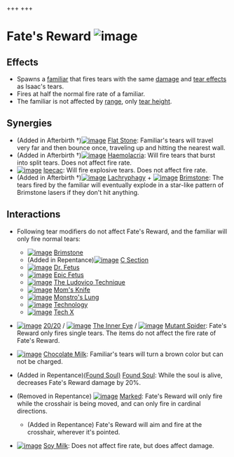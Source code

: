 +++
+++

 # Fate's Reward ![image](/image/Fate%27s_Reward.png) 

Effects
---------


* Spawns a [familiar](/wiki/Familiar "Familiar") that fires tears with the same [damage](/wiki/Damage "Damage") and [tear effects](/wiki/Tear_effects "Tear effects") as Isaac's tears.
* Fires at half the normal fire rate of a familiar.
* The familiar is not affected by [range](/wiki/Range "Range"), only [tear height](/wiki/Tear_height "Tear height").


Synergies
-----------


* (Added in Afterbirth †)[![image](/image/Flat_Stone.png)](/wiki/Flat_Stone "Flat Stone") [Flat Stone](/wiki/Flat_Stone "Flat Stone"): Familiar's tears will travel very far and then bounce once, traveling up and hitting the nearest wall.
* (Added in Afterbirth †)[![image](/image/Haemolacria.png)](/wiki/Haemolacria "Haemolacria") [Haemolacria](/wiki/Haemolacria "Haemolacria"): Will fire tears that burst into split tears. Does not affect fire rate.
* [![image](/image/Ipecac.png)](/wiki/Ipecac "Ipecac") [Ipecac](/wiki/Ipecac "Ipecac"): Will fire explosive tears. Does not affect fire rate.
* (Added in Afterbirth †)[![image](/image/Lachryphagy.png)](/wiki/Lachryphagy "Lachryphagy") [Lachryphagy](/wiki/Lachryphagy "Lachryphagy") + [![image](/image/Brimstone.png)](/wiki/Brimstone "Brimstone") [Brimstone](/wiki/Brimstone "Brimstone"): The tears fired by the familiar will eventually explode in a star-like pattern of Brimstone lasers if they don't hit anything.


Interactions
--------------


* Following tear modifiers do not affect Fate's Reward, and the familiar will only fire normal tears:
	+ [![image](/image/Brimstone.png)](/wiki/Brimstone "Brimstone") [Brimstone](/wiki/Brimstone "Brimstone")
	+ (Added in Repentance)[![image](/image/C_Section.png)](/wiki/C_Section "C Section") [C Section](/wiki/C_Section "C Section")
	+ [![image](/image/Dr._Fetus.png)](/wiki/Dr._Fetus "Dr. Fetus") [Dr. Fetus](/wiki/Dr._Fetus "Dr. Fetus")
	+ [![image](/image/Epic_Fetus.png)](/wiki/Epic_Fetus "Epic Fetus") [Epic Fetus](/wiki/Epic_Fetus "Epic Fetus")
	+ [![image](/image/The_Ludovico_Technique.png)](/wiki/The_Ludovico_Technique "The Ludovico Technique") [The Ludovico Technique](/wiki/The_Ludovico_Technique "The Ludovico Technique")
	+ [![image](/image/Mom%27s_Knife.png)](/wiki/Mom%27s_Knife "Mom's Knife") [Mom's Knife](/wiki/Mom%27s_Knife "Mom's Knife")
	+ [![image](/image/Monstro%27s_Lung.png)](/wiki/Monstro%27s_Lung "Monstro's Lung") [Monstro's Lung](/wiki/Monstro%27s_Lung "Monstro's Lung")
	+ [![image](/image/Technology.png)](/wiki/Technology "Technology") [Technology](/wiki/Technology "Technology")
	+ [![image](/image/Tech_X.png)](/wiki/Tech_X "Tech X") [Tech X](/wiki/Tech_X "Tech X")


* [![image](/image/20/20.png)](/wiki/20/20 "20/20") [20/20](/wiki/20/20 "20/20") / [![image](/image/The_Inner_Eye.png)](/wiki/The_Inner_Eye "The Inner Eye") [The Inner Eye](/wiki/The_Inner_Eye "The Inner Eye") / [![image](/image/Mutant_Spider.png)](/wiki/Mutant_Spider "Mutant Spider") [Mutant Spider](/wiki/Mutant_Spider "Mutant Spider"): Fate's Reward only fires single tears. The items do not affect the fire rate of Fate's Reward.
* [![image](/image/Chocolate_Milk.png)](/wiki/Chocolate_Milk "Chocolate Milk") [Chocolate Milk](/wiki/Chocolate_Milk "Chocolate Milk"): Familiar's tears will turn a brown color but can not be charged.
* (Added in Repentance)[(Found Soul)](/wiki/Found_Soul "Found Soul") [Found Soul](/wiki/Found_Soul "Found Soul"): While the soul is alive, decreases Fate's Reward damage by 20%.
* (Removed in Repentance) [![image](/image/Marked.png)](/wiki/Marked "Marked") [Marked](/wiki/Marked "Marked"): Fate's Reward will only fire while the crosshair is being moved, and can only fire in cardinal directions.
	+ (Added in Repentance) Fate's Reward will aim and fire at the crosshair, wherever it's pointed.
* [![image](/image/Soy_Milk.png)](/wiki/Soy_Milk "Soy Milk") [Soy Milk](/wiki/Soy_Milk "Soy Milk"): Does not affect fire rate, but does affect damage.


